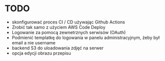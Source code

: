 

# TODO
- skonfigurować proces CI / CD używając Github Actions
- Zrobić tak samo z użyciem AWS Code Deploy
- Logowanie za pomocą zewnetrznych serwisów (OAuth)
- Podmienić templatkę do logowania w panelu administracyjnym, żeby był email a nie username
- backend S3 do uloadowania zdjęć na serwer
- opcja edycji obrazu przepisu